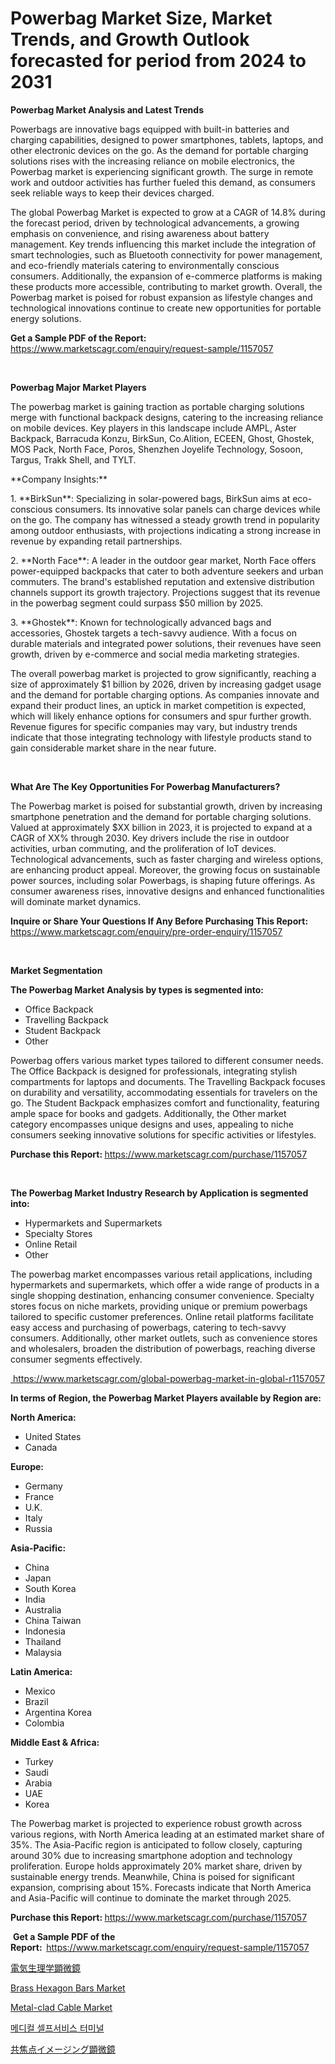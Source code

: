 <p><h1>Powerbag Market Size, Market Trends, and Growth Outlook forecasted for period from 2024 to 2031</h1></p><p><strong>Powerbag Market Analysis and Latest Trends</strong></p>
<p><p>Powerbags are innovative bags equipped with built-in batteries and charging capabilities, designed to power smartphones, tablets, laptops, and other electronic devices on the go. As the demand for portable charging solutions rises with the increasing reliance on mobile electronics, the Powerbag market is experiencing significant growth. The surge in remote work and outdoor activities has further fueled this demand, as consumers seek reliable ways to keep their devices charged.</p><p>The global Powerbag Market is expected to grow at a CAGR of 14.8% during the forecast period, driven by technological advancements, a growing emphasis on convenience, and rising awareness about battery management. Key trends influencing this market include the integration of smart technologies, such as Bluetooth connectivity for power management, and eco-friendly materials catering to environmentally conscious consumers. Additionally, the expansion of e-commerce platforms is making these products more accessible, contributing to market growth. Overall, the Powerbag market is poised for robust expansion as lifestyle changes and technological innovations continue to create new opportunities for portable energy solutions.</p></p>
<p><strong>Get a Sample PDF of the Report:&nbsp;</strong> <a href="https://www.marketscagr.com/enquiry/request-sample/1157057">https://www.marketscagr.com/enquiry/request-sample/1157057</a></p>
<p>&nbsp;</p>
<p><strong>Powerbag Major Market Players</strong></p>
<p><p>The powerbag market is gaining traction as portable charging solutions merge with functional backpack designs, catering to the increasing reliance on mobile devices. Key players in this landscape include AMPL, Aster Backpack, Barracuda Konzu, BirkSun, Co.Alition, ECEEN, Ghost, Ghostek, MOS Pack, North Face, Poros, Shenzhen Joyelife Technology, Sosoon, Targus, Trakk Shell, and TYLT.</p><p>**Company Insights:**</p><p>1. **BirkSun**: Specializing in solar-powered bags, BirkSun aims at eco-conscious consumers. Its innovative solar panels can charge devices while on the go. The company has witnessed a steady growth trend in popularity among outdoor enthusiasts, with projections indicating a strong increase in revenue by expanding retail partnerships.</p><p>2. **North Face**: A leader in the outdoor gear market, North Face offers power-equipped backpacks that cater to both adventure seekers and urban commuters. The brand's established reputation and extensive distribution channels support its growth trajectory. Projections suggest that its revenue in the powerbag segment could surpass $50 million by 2025.</p><p>3. **Ghostek**: Known for technologically advanced bags and accessories, Ghostek targets a tech-savvy audience. With a focus on durable materials and integrated power solutions, their revenues have seen growth, driven by e-commerce and social media marketing strategies.</p><p>The overall powerbag market is projected to grow significantly, reaching a size of approximately $1 billion by 2026, driven by increasing gadget usage and the demand for portable charging options. As companies innovate and expand their product lines, an uptick in market competition is expected, which will likely enhance options for consumers and spur further growth. Revenue figures for specific companies may vary, but industry trends indicate that those integrating technology with lifestyle products stand to gain considerable market share in the near future.</p></p>
<p>&nbsp;</p>
<p><strong>What Are The Key Opportunities For Powerbag Manufacturers?</strong></p>
<p><p>The Powerbag market is poised for substantial growth, driven by increasing smartphone penetration and the demand for portable charging solutions. Valued at approximately $XX billion in 2023, it is projected to expand at a CAGR of XX% through 2030. Key drivers include the rise in outdoor activities, urban commuting, and the proliferation of IoT devices. Technological advancements, such as faster charging and wireless options, are enhancing product appeal. Moreover, the growing focus on sustainable power sources, including solar Powerbags, is shaping future offerings. As consumer awareness rises, innovative designs and enhanced functionalities will dominate market dynamics.</p></p>
<p><strong>Inquire or Share Your Questions If Any Before Purchasing This Report:</strong> <a href="https://www.marketscagr.com/enquiry/pre-order-enquiry/1157057">https://www.marketscagr.com/enquiry/pre-order-enquiry/1157057</a></p>
<p>&nbsp;</p>
<p><strong>Market Segmentation</strong></p>
<p><strong>The Powerbag Market Analysis by types is segmented into:</strong></p>
<p><ul><li>Office Backpack</li><li>Travelling Backpack</li><li>Student Backpack</li><li>Other</li></ul></p>
<p><p>Powerbag offers various market types tailored to different consumer needs. The Office Backpack is designed for professionals, integrating stylish compartments for laptops and documents. The Travelling Backpack focuses on durability and versatility, accommodating essentials for travelers on the go. The Student Backpack emphasizes comfort and functionality, featuring ample space for books and gadgets. Additionally, the Other market category encompasses unique designs and uses, appealing to niche consumers seeking innovative solutions for specific activities or lifestyles.</p></p>
<p><strong>Purchase this Report:&nbsp;</strong><a href="https://www.marketscagr.com/purchase/1157057">https://www.marketscagr.com/purchase/1157057</a></p>
<p>&nbsp;</p>
<p><strong>The Powerbag Market Industry Research by Application is segmented into:</strong></p>
<p><ul><li>Hypermarkets and Supermarkets</li><li>Specialty Stores</li><li>Online Retail</li><li>Other</li></ul></p>
<p><p>The powerbag market encompasses various retail applications, including hypermarkets and supermarkets, which offer a wide range of products in a single shopping destination, enhancing consumer convenience. Specialty stores focus on niche markets, providing unique or premium powerbags tailored to specific customer preferences. Online retail platforms facilitate easy access and purchasing of powerbags, catering to tech-savvy consumers. Additionally, other market outlets, such as convenience stores and wholesalers, broaden the distribution of powerbags, reaching diverse consumer segments effectively.</p></p>
<p><a href="https://www.marketscagr.com/global-powerbag-market-in-global-r1157057">&nbsp;https://www.marketscagr.com/global-powerbag-market-in-global-r1157057</a></p>
<p><strong>In terms of Region, the Powerbag Market Players available by Region are:</strong></p>
<p>
    <p> <strong> North America: </strong>
        <ul>
            <li>United States</li>
            <li>Canada</li>
        </ul>
        </p> 
    <p> <strong> Europe: </strong>
        <ul>
            <li>Germany</li>
            <li>France</li>
            <li>U.K.</li>
            <li>Italy</li>
            <li>Russia</li>
        </ul>
        </p> 
    <p> <strong> Asia-Pacific: </strong>
        <ul>
            <li>China</li>
            <li>Japan</li>
            <li>South Korea</li>
            <li>India</li>
            <li>Australia</li>
            <li>China Taiwan</li>
            <li>Indonesia</li>
            <li>Thailand</li>
            <li>Malaysia</li>
        </ul>
        </p> 
    <p> <strong> Latin America: </strong>
        <ul>
            <li>Mexico</li>
            <li>Brazil</li>
            <li>Argentina Korea</li>
            <li>Colombia</li>
        </ul>
        </p> 
    <p> <strong> Middle East & Africa: </strong>
        <ul>
            <li>Turkey</li>
            <li>Saudi</li>
            <li>Arabia</li>
            <li>UAE</li>
            <li>Korea</li>
        </ul>
    </p>
    </p>
<p><p>The Powerbag market is projected to experience robust growth across various regions, with North America leading at an estimated market share of 35%. The Asia-Pacific region is anticipated to follow closely, capturing around 30% due to increasing smartphone adoption and technology proliferation. Europe holds approximately 20% market share, driven by sustainable energy trends. Meanwhile, China is poised for significant expansion, comprising about 15%. Forecasts indicate that North America and Asia-Pacific will continue to dominate the market through 2025.</p></p>
<p><strong>Purchase this Report: </strong><a href="https://www.marketscagr.com/purchase/1157057">https://www.marketscagr.com/purchase/1157057</a></p>
<p>&nbsp;<strong>Get a Sample PDF of the Report:&nbsp;&nbsp;</strong><a href="https://www.marketscagr.com/enquiry/request-sample/1157057">https://www.marketscagr.com/enquiry/request-sample/1157057</a></p>
<p><strong></strong></p>
<p><p><a href="https://medium.com/@marcus7cekruer/electrophysiology-microscopes-market-%E3%81%AE%E3%82%B0%E3%83%AD%E3%83%BC%E3%83%90%E3%83%AB%E5%B8%82%E5%A0%B4%E6%A6%82%E8%A6%81%E3%81%AF-%E4%B8%96%E7%95%8C%E3%81%8A%E3%82%88%E3%81%B3%E4%B8%BB%E8%A6%81%E5%B8%82%E5%A0%B4%E3%81%AB%E3%81%8A%E3%81%91%E3%82%8B%E6%A5%AD%E7%95%8C%E3%81%AB%E5%BD%B1%E9%9F%BF%E3%82%92%E4%B8%8E%E3%81%88%E3%82%8B%E4%B8%BB%E8%A6%81%E3%81%AA%E3%83%88%E3%83%AC%E3%83%B3%E3%83%89%E3%81%AB%E3%81%A4%E3%81%84%E3%81%A6-%E7%8B%AC%E8%87%AA%E3%81%AE%E8%A6%96%E7%82%B9%E3%82%92%E6%8F%90%E4%BE%9B%E3%81%97%E3%81%BE%E3%81%99-913234f21576">電気生理学顕微鏡</a></p><p><a href="https://issuu.com/reportprime-2/docs/brass-hexagon-bars-market-size-2030_c5e8b8475a3ca1">Brass Hexagon Bars Market</a></p><p><a href="https://www.linkedin.com/pulse/metal-clad-cable-market-overview-regional-outlook-competitive-uzt2c?trackingId=UvJM9OUuSROXvQPa5TEyZA%3D%3D">Metal-clad Cable Market</a></p><p><a href="https://medium.com/@rebecablock1939/medical-self-service-terminal-market-%EC%9D%98-%EA%B8%80%EB%A1%9C%EB%B2%8C-%EC%8B%9C%EC%9E%A5-%EA%B0%9C%EC%9A%94%EB%8A%94-%EC%A0%84-%EC%84%B8%EA%B3%84-%EB%B0%8F-%EC%A3%BC%EC%9A%94-%EC%8B%9C%EC%9E%A5%EC%9D%98-%EC%82%B0%EC%97%85%EC%97%90-%EC%98%81%ED%96%A5%EC%9D%84-%EB%AF%B8%EC%B9%98%EB%8A%94-%EC%A3%BC%EC%9A%94-%ED%8A%B8%EB%A0%8C%EB%93%9C%EC%97%90-%EB%8C%80%ED%95%9C-%EB%8F%85%ED%8A%B9%ED%95%9C-%EA%B4%80%EC%A0%90%EC%9D%84-de7ee715adbe">메디컬 셀프서비스 터미널</a></p><p><a href="https://medium.com/@marcus7cekruer/confocal-imaging-microscopes-market-%E3%81%AE%E3%82%B0%E3%83%AD%E3%83%BC%E3%83%90%E3%83%AB%E5%B8%82%E5%A0%B4%E6%A6%82%E8%A6%81%E3%81%AF-%E4%B8%96%E7%95%8C%E3%81%8A%E3%82%88%E3%81%B3%E4%B8%BB%E8%A6%81%E5%B8%82%E5%A0%B4%E3%81%AB%E3%81%8A%E3%81%91%E3%82%8B%E6%A5%AD%E7%95%8C%E3%81%AB%E5%BD%B1%E9%9F%BF%E3%82%92%E4%B8%8E%E3%81%88%E3%82%8B%E4%B8%BB%E8%A6%81%E3%81%AA%E3%83%88%E3%83%AC%E3%83%B3%E3%83%89%E3%81%AB%E3%81%A4%E3%81%84%E3%81%A6-%E7%8B%AC%E8%87%AA%E3%81%AE%E8%A6%96%E7%82%B9%E3%82%92%E6%8F%90%E4%BE%9B%E3%81%97%E3%81%BE%E3%81%99-db039e2d3f8f">共焦点イメージング顕微鏡</a></p></p>